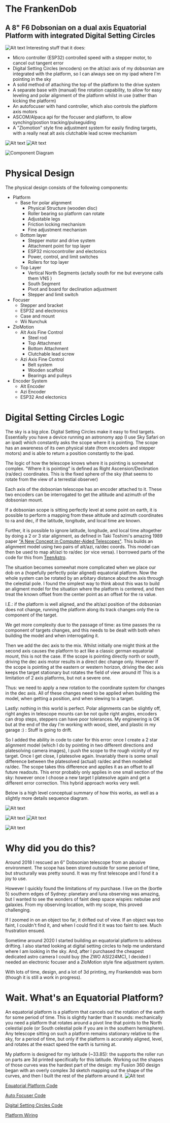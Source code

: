 # The FrankenDob
## A 8" F6 Dobsonian on a dual axis Equatorial Platform with integrated Digital Setting Circles
![Alt text](<docs/media/How It's Going.jpg>)
Interesting stuff that it does:
- Micro controller (ESP32) controlled speed with a stepper motor, to cancel out tangent error
- Digital Setting Circles (encoders) on the alt/azi axis of my dobsonian are integrated with the platform, so I can always see on my ipad where I'm pointing in the sky
- A solid method of attaching the top of the platform to the drive system
- A separate base with (manual) fine rotation capability, to allow for easy leveling and polar alignment of the platform whilst in use (rather than kicking the platform)
- An autofocuser with hand controller, which also controls the platform axis motors
- ASCOM/Alpaca api for the focuser and platform, to allow synching/postion tracking/pulseguiding
- A "Zlomotion" style fine adjustment system for easily finding targets, with a really neat alt axis clutchable lead screw mechanism 

![Alt text](docs/media/PlatformRA.gif)
![Alt text](docs/media/PlatformDec.gif)

![Component Diagram](docs/diagrams/out/ComponentDiagram.png)

# Physical Design

The physical design consists of the following components:
* Platform
    * Base for polar alignment
        * Physical Structure (wooden disc)
        * Roller bearing so platform can rotate
        * Adjustable legs
        * Friction locking mechanism
        * Fine adjustment mechanism
    * Bottom layer
        * Stepper motor and drive system
        * Attachment point for top layer
        * ESP32 microcontroller and electonics
        * Power, control, and limit switches
        * Rollers for top layer
    * Top Layer
        * Vertical North Segments (actally south for me but everyone calls them VNS )
        * South Segment
        * Pivot and board for declination adjustment
        * Stepper and limit switch
* Focuser
    * Stepper and bracket
    * ESP32 and electronics
    * Case and mount
    * Wii Nunchuk
* ZloMotion
    * Alt Axis Fine Control
        * Steel rod
        * Top Attachment
        * Bottom Attachment
        * Clutchable lead screw
    * Azi Axis Fine Control
        * Belt system
        * Wooden scaffold
        * Bearings and pulleys
* Encoder System
    * Alt Encoder
    * Azi Encoder
    * ESP32 And electonics



# Digital Setting Circles Logic

The sky is a big plce. Digital Setting Circles make it easy to find targets. Essentially you have a device running an astronomy app (I use Sky Safari on an ipad) which constantly asks the scope where it is pointing. The scope has an awareness of its own physical state (from encoders and stepper motors) and is able to return a position constantly to the ipad.

The logic of how the telescope knows where it is pointing is somewhat complex. "Where it is pointing" is defined as Right Ascension/Declination (ra/dec) coordinates. This is the fixed sphere of the sky (that seems to rotate from the view of a terrestial observer)

Each axis of the dobsonian telescope has an encoder attached to it. These two encoders can be interrogated to get the altitude and azimuth of the dobsonian mount.

If a dobsonian scope is sitting perfectly level at some point on earth, it is possible to perform a mapping from these altitude and azimuth coordinates to ra and dec, if the latitude, longitude, and local time are known.

Further, it is possible to ignore latitude, longitude, and local time altogether by doing a 2 or 3 star alignment, as defined in Taki Toshimi's amazing 1989 paper ["A New Concept in Computer-Aided Telescopes"](http://takitoshimi.starfree.jp/matrix/matrix\_method\_rev\_e.pdf]). This builds an alignment model using two pairs of alt/azi, ra/dec coords. This model can then be used to map alt/azi to ra/dec (or vice versa).  I borrowed parts of the code for this from [TeenAstro](https://github.com/charleslemaire0/TeenAstro).

The situation becomes somewhat more complicated when we place our dob on a (hopefully perfectly polar aligned) equatorial platform. Now the whole system can be rotated by an arbitary distance about the axis through the celestial pole. I found the simplest way to think about this was to build an aligment model for the situation where the platform is centered, and then treat the known offset from the center point as an offset for the ra value. 

I.E.: if the platform is well aligned, and the alt/azi position of the dobsonian does not change, running the platform along its track changes only the ra component of the target.

We get more complexity due to the passage of time: as time passes the ra component of targets changes, and this needs to be dealt with both when building the model and when interrogating it.

Then we add the dec axis to the mix. Whilst initially one might think at the second axis causes the platform to act like a classic german equatorial mount, this is not the case. If the scope is pointing directly north or south, driving the dec axis motor results in a direct dec change only. However if the scope is pointing at the eastern or western horizon, driving the dec axis keeps the target stationary but rotates the field of view around it! This is a limitation of 2 axis platforms, but not a severe one.

Thus: we need to apply a new rotation to the coordinate system for changes in the dec axis. All of these changes need to be applied when building the model, when getting a position, and when slewing to a target.

Lastly: nothing in this world is perfect. Polar alignments can be slightly off, right angles in telescope mounts can be not quite right angles, encoders can drop steps, steppers can have poor tolerances. My engineering is OK but at the end of the day I'm working with wood, steel, and plastic in my garage :) : Stuff is going to drift. 

So I added the ability in code to cater for this error: once I create a 2 star alignment model (which I do by pointing in two different directions and platesolving camera images), I push the scope to the rough vicinity of my target. Once I get close, I platesolve again. Invariably there is some small difference between the platesolved (actual) ra/dec and then modelled ra/dec. The scope takes this difference and applies it as an offset to all future readouts. This error probably only applies in one small section of the sky: however once I choose a new target I platesolve again and get a different error correction. This hybrid approach works very well.

Below is a high level conceptual summary of how this works, as well as a slightly more details sequence diagram.

![Alt text](docs/diagrams/out/2StarAlignmentConceptual.png)

![Alt text](docs/diagrams/out/SubsequentSyncsConceptual.png)
![Alt text](docs/diagrams/out/GetPositionConceptual.png)

![Alt text](docs/diagrams/out/PositionCalculationSequence.png)
# Why did you do this? 

Around 2018 I rescued an 6" Dobsonian telescope from an abusive environment. The scope has been stored outside for some period of time, but structurally was pretty sound. It was my first telescope and I fond it a joy to use.

However I quickly found the limitations of my purchase. I live on the (bortle 5) southern edges of Sydney: planetary and luna observing was amazing, but I wanted to see the wonders of faint deep space wispies: nebulae and galaxies. From my observing location, with my scope, this proved challenging.

If I zoomed in on an object too far, it drifted out of view. If an object was too faint, I couldn't find it, and when I could find it it was too faint to see. Much frustration ensued. 

Sometime around 2020 I started building an equatorial platform to address drifting. I also started looking at digital setting circles to help me understand where I am looking in the sky. And, after I purchased the cheapest dedicated astro camera I could buy (the ZWO ASI224MC), I decided I needed an electronic focuser and a ZloMotion style fine adjustment system.

With lots of time, design, and a lot of 3d printing, my Frankendob was born (though it is still a work in progress).

# Wait. What's an Equatorial Platform?

An equatorial platform is a platform that cancels out the rotation of the earth for some period of time. This is slightly harder than it sounds: mechanically you need a platform that rotates around a pivot line that points to the North celestial pole (or South celestial pole if you are in the southern hemisphere). Any telescope sitting on such a platform remains stationary relative to the sky, for a period of time, but only if the platform is accurately aligned, level, and rotates at the exact speed the earth is turning at.

My platform is designed for my latitude (~33.8S): the supports the roller run on parts are 3d printed specifically for this latitude. Working out the shapes of those curves was the hardest part of the design: my Fusion 360 design began with an overly complex 3d sketch mapping out the shape of the curves, and then I built the rest of the platform around it.
![Alt text](<docs/media/Master Sketch.gif>)


[Equatorial Platform Code](https://github.com/jacrify/FrankenDobEquatorialPlatform)

[Auto Focuser Code](https://github.com/jacrify/FrankenDobFocuser)

[Digital Setting Circles Code](https://github.com/jacrify/FrankenDobDSC)

[Platform Wiring](docs/diagrams/src/EQPlatformWiring.pdf)
